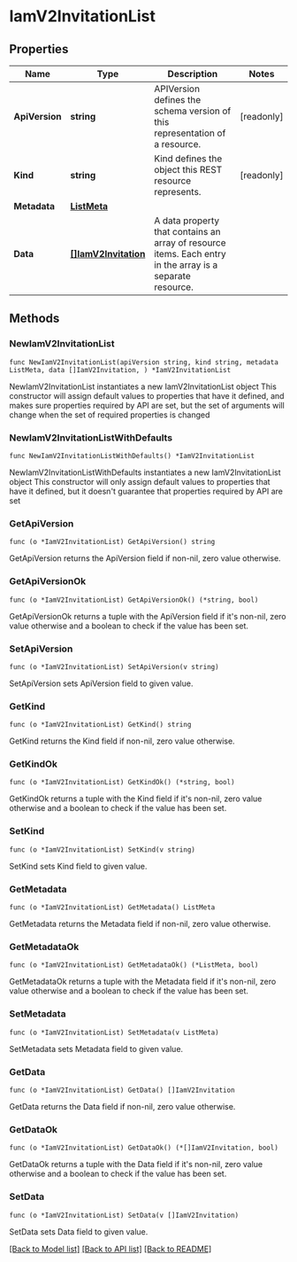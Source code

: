 # IamV2InvitationList

## Properties

Name | Type | Description | Notes
------------ | ------------- | ------------- | -------------
**ApiVersion** | **string** | APIVersion defines the schema version of this representation of a resource. | [readonly] 
**Kind** | **string** | Kind defines the object this REST resource represents. | [readonly] 
**Metadata** | [**ListMeta**](ListMeta.md) |  | 
**Data** | [**[]IamV2Invitation**](IamV2Invitation.md) | A data property that contains an array of resource items. Each entry in the array is a separate resource. | 

## Methods

### NewIamV2InvitationList

`func NewIamV2InvitationList(apiVersion string, kind string, metadata ListMeta, data []IamV2Invitation, ) *IamV2InvitationList`

NewIamV2InvitationList instantiates a new IamV2InvitationList object
This constructor will assign default values to properties that have it defined,
and makes sure properties required by API are set, but the set of arguments
will change when the set of required properties is changed

### NewIamV2InvitationListWithDefaults

`func NewIamV2InvitationListWithDefaults() *IamV2InvitationList`

NewIamV2InvitationListWithDefaults instantiates a new IamV2InvitationList object
This constructor will only assign default values to properties that have it defined,
but it doesn't guarantee that properties required by API are set

### GetApiVersion

`func (o *IamV2InvitationList) GetApiVersion() string`

GetApiVersion returns the ApiVersion field if non-nil, zero value otherwise.

### GetApiVersionOk

`func (o *IamV2InvitationList) GetApiVersionOk() (*string, bool)`

GetApiVersionOk returns a tuple with the ApiVersion field if it's non-nil, zero value otherwise
and a boolean to check if the value has been set.

### SetApiVersion

`func (o *IamV2InvitationList) SetApiVersion(v string)`

SetApiVersion sets ApiVersion field to given value.


### GetKind

`func (o *IamV2InvitationList) GetKind() string`

GetKind returns the Kind field if non-nil, zero value otherwise.

### GetKindOk

`func (o *IamV2InvitationList) GetKindOk() (*string, bool)`

GetKindOk returns a tuple with the Kind field if it's non-nil, zero value otherwise
and a boolean to check if the value has been set.

### SetKind

`func (o *IamV2InvitationList) SetKind(v string)`

SetKind sets Kind field to given value.


### GetMetadata

`func (o *IamV2InvitationList) GetMetadata() ListMeta`

GetMetadata returns the Metadata field if non-nil, zero value otherwise.

### GetMetadataOk

`func (o *IamV2InvitationList) GetMetadataOk() (*ListMeta, bool)`

GetMetadataOk returns a tuple with the Metadata field if it's non-nil, zero value otherwise
and a boolean to check if the value has been set.

### SetMetadata

`func (o *IamV2InvitationList) SetMetadata(v ListMeta)`

SetMetadata sets Metadata field to given value.


### GetData

`func (o *IamV2InvitationList) GetData() []IamV2Invitation`

GetData returns the Data field if non-nil, zero value otherwise.

### GetDataOk

`func (o *IamV2InvitationList) GetDataOk() (*[]IamV2Invitation, bool)`

GetDataOk returns a tuple with the Data field if it's non-nil, zero value otherwise
and a boolean to check if the value has been set.

### SetData

`func (o *IamV2InvitationList) SetData(v []IamV2Invitation)`

SetData sets Data field to given value.



[[Back to Model list]](../README.md#documentation-for-models) [[Back to API list]](../README.md#documentation-for-api-endpoints) [[Back to README]](../README.md)


